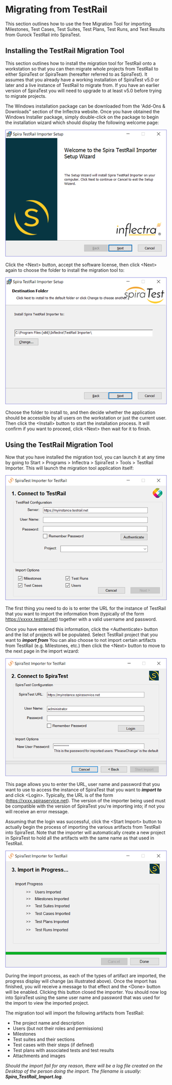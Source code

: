 # Migrating from TestRail

This section outlines how to use the free Migration Tool for importing Milestones, Test Cases, Test Suites, Test Plans, Test Runs, and Test Results from Gurock TestRail into SpiraTest.

## Installing the TestRail Migration Tool

This section outlines how to install the migration tool for TestRail onto a workstation so that you can then migrate whole projects from TestRail to either SpiraTest or SpiraTeam (hereafter referred to as SpiraTest). It assumes that you already have a working installation of SpiraTest v5.0 or later and a live instance of TestRail to migrate from. If you have an earlier version of SpiraTest you will need to upgrade to at least v5.0 before trying to migrate projects.

The Windows installation package can be downloaded from the 'Add-Ons & Downloads" section of the Inflectra website. Once you have obtained the Windows Installer package, simply double-click on the package to begin the installation wizard which should display the following welcome page:

 ![](img/Migrating_from_TestRail_74.png)  

Click the <Next\> button, accept the software license, then click <Next\> again to choose the folder to install the migration tool to:

![](img/Migrating_from_TestRail_75.png)

Choose the folder to install to, and then decide whether the application should be accessible by all users on the workstation or just the current user. Then click the <Install\> button to start the installation process. It will confirm if you want to proceed, click <Next\> then wait for it to finish.

## Using the TestRail Migration Tool

Now that you have installed the migration tool, you can launch it at any time by going to Start \> Programs \> Inflectra \> SpiraTest \> Tools \> TestRail Importer. This will launch the migration tool application itself:

 ![](img/Migrating_from_TestRail_76.png)  

The first thing you need to do is to enter the URL for the instance of TestRail that you want to import the information from (typically of the form https://xxxxx.testrail.net) together with a valid username and password.

Once you have entered this information, click the <Authenticate\> button and the list of projects will be populated. Select TestRail project that you want to ***import from*** You can also choose to not import certain artifacts from TestRail (e.g. Milestones, etc.) then click the <Next\> button to move to the next page in the import wizard:

 ![](img/Migrating_from_TestRail_77.png)  

This page allows you to enter the URL, user name and password that you want to use to access the instance of SpiraTest that you want to ***import to*** and click <Login\>. Typically, the URL is of the form (https://xxxx.spiraservice.net). The version of the importer being used must be compatible with the version of SpiraTest you're importing into;
if not you will receive an error message.

Assuming that the login was successful, click the <Start Import\> button to actually begin the process of importing the various artifacts from TestRail into SpiraTest. Note that the importer will automatically create a new project in SpiraTest to hold all the artifacts with the same name as that used in TestRail.

![](img/Migrating_from_TestRail_78.png)

During the import process, as each of the types of artifact are imported, the progress display will change (as illustrated above). Once the import has finished, you will receive a message to that effect and the <Done\> button will be enabled. Clicking this button closed the importer. You should now log into SpiraTest using the same user name and password that was used for the import to view the imported project.

The migration tool will import the following artifacts from TestRail:

- The project name and description
- Users (but not their roles and permissions)
- Milestones
- Test suites and their sections
- Test cases with their steps (if defined)
- Test plans with associated tests and test results
- Attachments and images

*Should the import fail for any reason, there will be a log file created on the Desktop of the person doing the import. The filename is usually:
**Spira\_TestRail\_Import.log**.*